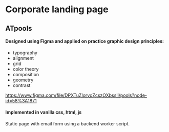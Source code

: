 # Corporate landing page

## ATpools
#### Designed using Figma and applied on practice graphic design principles:
- typography
- alignment
- grid
- color theory
- composition
- geometry
- contrast

https://www.figma.com/file/DPXTuZIoryoZcszOXbssIi/pools?node-id=58%3A1871


#### Implemented in vanilla css, html, js

Static page with email form using a backend worker script.
